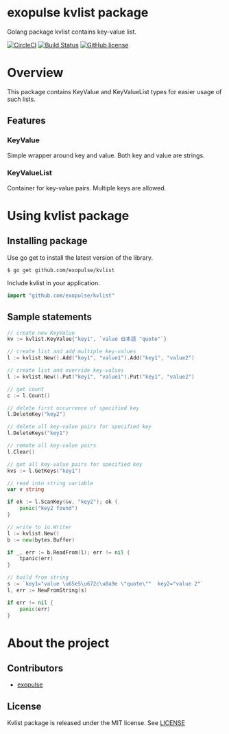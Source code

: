 # exopulse kvlist package
Golang package kvlist contains key-value list.

[![CircleCI](https://circleci.com/gh/exopulse/kvlist.svg?style=svg)](https://circleci.com/gh/exopulse/kvlist)
[![Build Status](https://travis-ci.org/exopulse/kvlist.svg?branch=master)](https://travis-ci.org/exopulse/kvlist)
[![GitHub license](https://img.shields.io/github/license/exopulse/kvlist.svg)](https://github.com/exopulse/kvlist/blob/master/LICENSE)

# Overview

This package contains KeyValue and KeyValueList types for easier usage of such lists.

## Features

### KeyValue

Simple wrapper around key and value. Both key and value are strings.
 
### KeyValueList

Container for key-value pairs. Multiple keys are allowed.

# Using kvlist package

## Installing package

Use go get to install the latest version of the library.

    $ go get github.com/exopulse/kvlist
 
Include kvlist in your application.
```go
import "github.com/exopulse/kvlist"
```

## Sample statements
```go
// create new KeyValue
kv := kvlist.KeyValue{"key1", `value 日本語 "quote"`}

// create list and add multiple key-values
l := kvlist.New().Add("key1", "value1").Add("key1", "value2")

// create list and override key-values
l := kvlist.New().Put("key1", "value1").Put("key1", "value2")

// get count
c := l.Count()

// delete first occurrence of specified key
l.DeleteKey("key2")

// delete all key-value pairs for specified key
l.DeleteKeys("key1")

// remote all key-value pairs
l.Clear()

// get all key-value pairs for specified key
kvs := l.GetKeys("key1")

// read into string variable
var v string

if ok := l.ScanKey(&v, "key2"); ok {
	panic("key2 found")
}

// write to io.Writer
l := kvlist.New()
b := new(bytes.Buffer)

if _, err := b.ReadFrom(l); err != nil {
	tpanic(err)
}

// build from string
s := `key1="value \u65e5\u672c\u8a9e \"quote\""  key2="value 2"`
l, err := NewFromString(s)

if err != nil {
	panic(err)
}
```

# About the project

## Contributors

* [exopulse](https://github.com/exopulse)

## License

Kvlist package is released under the MIT license. See
[LICENSE](https://github.com/exopulse/kvlist/blob/master/LICENSE)
